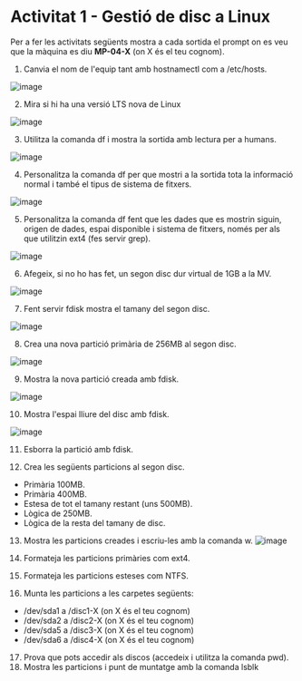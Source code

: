 # Activitat 1 - Gestió de disc a Linux

Per a fer les activitats següents mostra a cada sortida el prompt on es veu que la màquina es diu **MP-04-X** (on X és el teu cognom).

1. Canvia el nom de l'equip tant amb hostnamectl com a /etc/hosts.

![image](https://github.com/XaSaFa/MP04/assets/110727546/b291769b-7568-4fc7-9343-b02d2af21057)

2. Mira si hi ha una versió LTS nova de Linux

![image](https://github.com/XaSaFa/MP04/assets/110727546/ae4b36bc-b746-4c84-8e14-2df686b2358f)

3. Utilitza la comanda df i mostra la sortida amb lectura per a humans.

![image](https://github.com/XaSaFa/MP04/assets/110727546/b032c64d-780f-46f5-94b4-021f34e8f765)

4. Personalitza la comanda df per que mostri a la sortida tota la informació normal i també el tipus de sistema de fitxers.

![image](https://github.com/XaSaFa/MP04/assets/110727546/855ce0b2-a75f-44a8-956d-7ab1cf606d93)

5. Personalitza la comanda df fent que les dades que es mostrin siguin, origen de dades, espai disponible i sistema de fitxers, només per als que utilitzin ext4 (fes servir grep).

![image](https://github.com/XaSaFa/MP04/assets/110727546/7b7e3fc8-c85f-4c78-ab11-58bd004b740b)

6. Afegeix, si no ho has fet, un segon disc dur virtual de 1GB a la MV.

![image](https://github.com/XaSaFa/MP04/assets/110727546/5a7236fa-5971-4b46-8e4a-ba5ba51140ba)

7. Fent servir fdisk mostra el tamany del segon disc.

![image](https://github.com/XaSaFa/MP04/assets/110727546/755d2c16-2c1b-47c5-a23b-b73cd6826576)

8. Crea una nova partició primària de 256MB al segon disc.

![image](https://github.com/XaSaFa/MP04/assets/110727546/a21d2819-5714-4b66-b088-95053cfe1d03)

9. Mostra la nova partició creada amb fdisk.

![image](https://github.com/XaSaFa/MP04/assets/110727546/49ccfc1e-1de2-40c1-bc60-6c9efb4dd135)

10. Mostra l'espai lliure del disc amb fdisk.

![image](https://github.com/XaSaFa/MP04/assets/110727546/ca768670-3a89-40f2-b51b-8fe31fe3e211)
    
11. Esborra la partició amb fdisk.



13. Crea les següents particions al segon disc.
  - Primària 100MB.
  - Primària 400MB.
  - Estesa de tot el tamany restant (uns 500MB).
  - Lògica de 250MB.
  - Lògica de la resta del tamany de disc.
13. Mostra les particions creades i escriu-les amb la comanda w.
![image](https://github.com/XaSaFa/MP04/assets/110727546/c2f168d2-2d73-4680-9319-6d8d3ade9123)

14. Formateja les particions primàries com ext4.
15. Formateja les particions esteses com NTFS.
16. Munta les particions a les carpetes següents:
  - /dev/sda1 a /disc1-X (on X és el teu cognom)
  - /dev/sda2 a /disc2-X (on X és el teu cognom)
  - /dev/sda5 a /disc3-X (on X és el teu cognom)
  - /dev/sda6 a /disc4-X (on X és el teu cognom)
17. Prova que pots accedir als discos (accedeix i utilitza la comanda pwd).
18. Mostra les particions i punt de muntatge amb la comanda lsblk

